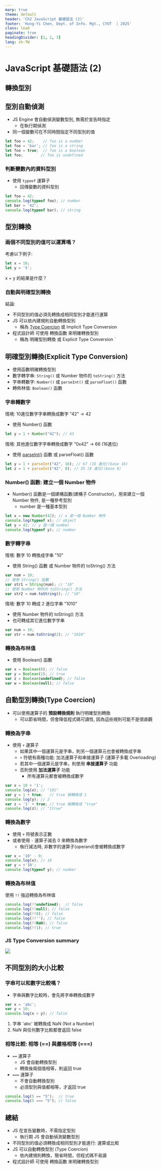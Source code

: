 ```yaml
---
marp: true
theme: default
header: 'Ch2 JavaScript 基礎語法 (2)'
footer: 'Hung-Yi Chen, Dept. of Info. Mgt., CYUT  | 2025'
class: lead
paginate: true
headingDivider: [1, 2, 3]
lang: zh-TW
---
```


<style>
    .columns {
    display: flex;
  }
  .column {
    flex: 1;
    padding: 10px;
  }
  .column.large{
    flex: 2;
  }
  .small-font {
    font-size: 0.8em;
  }

  section > header,
section > footer {
  position: absolute;
  left: auto;
  right: 90px;
  height: 20px;
}

header {
  top: 30px;
}

footer {
  bottom: 30px;
}

</style>

# JavaScript 基礎語法 (2)



## 轉換型別

## 型別自動偵測

- JS Engine 會自動偵測變數型別, 無需於宣告時指定
  - 在執行期偵測
- 同一個變數可在不同時間指定不同型別的值

```js
let foo = 42;    // foo is a number
let foo = 'bar'; // foo is a string
let foo = true;  // foo is a boolean
let foo;        // foo is undefined
```

### 判斷變數內的資料型別

- 使用 `typeof` 運算子
  - 回傳變數的資料型別

```js
let foo = 42;
console.log(typeof foo); // number
let bar = '42';
console.log(typeof bar); // string
```

## 型別轉換

### 兩個不同型別的值可以運算嗎？

考慮以下例子:

```js
let x = 10;
let y = '5';
```

x + y 的結果是什麼？


### 自動與明確型別轉換

結論: 
- 不同型別的值必須先轉換成相同型別才能進行運算
- JS 可以依內建規則自動轉換型別 
  - 稱為 [Type Coercion](https://developer.mozilla.org/en-US/docs/Glossary/Type_coercion) 或 Implicit Type Conversion
- 程式設計師 可使用 轉換函數 來明確轉換型別
  - 稱為 明確型別轉換 或 Explicit Type Conversion
`
## 明確型別轉換(Explicit Type Conversion)

- 使用函數明確轉換型別
- 數字轉字串: `String()` 或 Number 物件的 `toString()` 方法
- 字串轉數字: `Number()` 或 `parseInt()` 或 `parseFloat()` 函數
- 轉佈林值: `Boolean()` 函數

### 字串轉數字

情境: 10進位數字字串轉換成數字 "42" -> 42
- 使用 Number() 函數
  

```js
let y = 1 + Number("42"); // 43
```

情境: 其他進位數字字串轉換成數字 "0x42" -> 66 (16進位)
- 使用 [parseInt()](https://developer.mozilla.org/en-US/docs/Web/JavaScript/Reference/Global_Objects/parseInt) 函數 或 parseFloat() 函數

```js
let y = 1 + parseInt("42", 16); // 67 (16 進位)(base 16)
let z = 1 + parseInt("42", 8); // 35 (8 進位)(base 8)
```

### Number() 函數: 建立一個 Number 物件

- Number() 函數是一個建構函數(建構子 Constructor)，用來建立一個 Number 物件, 是一種參考型別
  - number 是一種基本型別

```js
let x = new Number(42); // x 是一個 Number 物件
console.log(typeof x); // object
let y = 42; // y 是一個 number
console.log(typeof y); // number
```

### 數字轉字串

情境: 數字 10 轉換成字串 "10"
- 使用 String() 函數 或 Number 物件的 toString() 方法

```js
var num = 10;
// 使用 String() 函數
var str1 = String(num); // "10"
// 使用 Number 物件的 toString() 方法
var str2 = num.toString(); // "10"
```

情境: 數字 10 轉成 2 進位字串 "1010"
- 使用 Number 物件的 toString() 方法
- 也可轉成其它進位數字字串

```js
var num = 10;
var str = num.toString(2); // "1010"
```

### 轉換為布林值

- 使用 Boolean() 函數

```js
var x = Boolean(0); // false
var y = Boolean(1); // true
var z = Boolean(undefined); // false
var w = Boolean(null); // false 
```

## 自動型別轉換(Type Coercion)

- 可以使用運算子的 **預設轉換規則** 執行明確型別轉換
  - 可以節省時間，但會降低程式碼可讀性, 因為這些規則可能不是很直觀

### 轉換為字串

- 使用 `+` 運算子
  - 如果其中一個運算元是字串，則另一個運算元也會被轉換成字串
  - `+` 符號有兩種功能: 加法運算子和串接運算子 (運算子多載 Overloading) 
  - 若其中一個運算元是字串，則使用 **串接運算子** 功能
  - 否則使用 **加法運算子** 功能
    - 所有運算元都會被轉換成數字

```js
var x = 10 + '1';
console.log(x); // "101"
var y = 1 + true;   // true 被轉換成 1
console.log(y); // 2
var z = '1' + true; // true 被轉換成 "true"
console.log(z); // "1true"
```

### 轉換為數字

- 使用 `+` 符號表示正數
- 或者使用 `-` 運算子減去 0 來轉換為數字
  - 執行減法時, 非數字的運算子(operand)會被轉換成數字

```js
var x = '10' - 0;
console.log(x); // 10
var y = +'10';
console.log(typeof y); // number
```

### 轉換為布林值

使用 `!!` 強迫轉換為布林值

```js
console.log(!!undefined);  // false
console.log(!!null); // false
console.log(!!0); // false
console.log(!!''); // false
console.log(!!NaN); // false
console.log(!!1); // true
```



### JS Type Conversion summary 

![](https://miro.medium.com/v2/resize:fit:1400/format:webp/0*AO0bt6MghegKIOsS.png)


## 不同型別的大小比較

### 字串可以和數字比較嗎？

- 字串與數字比較時，會先將字串轉換成數字

```js
var x = 'abc';
var y = 10;
console.log(x > y); // false
```

1. 字串 'abc' 被轉換成 NaN (Not a Number)
2. NaN 與任何數字比較都會返回 false

### 相等比較: 相等 (==) 與嚴格相等 (===)

- `==` 運算子
  - JS 會自動轉換型別
  - 轉換後兩個值相等，則返回 true
- `===` 運算子
  - 不會自動轉換型別
  - 必須型別與值都相等，才返回 true

```js
console.log(5 == "5");  // true
console.log(5 === "5"); // false
```


## 總結

- JS 在宣告變數時，不需指定型別
  - 執行期 JS 會自動偵測變數型別
- 不同型別的值必須轉換成相同型別才能進行: 運算或比較
- JS 可以自動轉換型別 (Type Coercion)
  - 依內建規則轉換，簡省時間，但程式碼不易讀
- 程式設計師 可使用 轉換函數 來明確轉換型別


<script>
    // add the following script at the end of your marp slide file.
    const h2s = document.querySelectorAll('h2');
    h2s.forEach(function(h2, idx){
        h2.innerHTML = `<span class="small-font">${idx + 1}</span> ${h2.innerHTML}`
    })
</script>